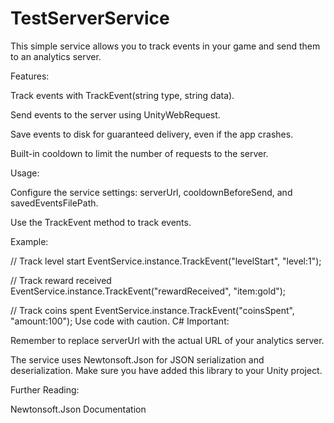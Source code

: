 # TestServerService
 
This simple service allows you to track events in your game and send them to an analytics server.

Features:

Track events with TrackEvent(string type, string data).

Send events to the server using UnityWebRequest.

Save events to disk for guaranteed delivery, even if the app crashes.

Built-in cooldown to limit the number of requests to the server.

Usage:

Configure the service settings: serverUrl, cooldownBeforeSend, and savedEventsFilePath.

Use the TrackEvent method to track events.

Example:

// Track level start
EventService.instance.TrackEvent("levelStart", "level:1");

// Track reward received
EventService.instance.TrackEvent("rewardReceived", "item:gold");

// Track coins spent
EventService.instance.TrackEvent("coinsSpent", "amount:100");
Use code with caution.
C#
Important:

Remember to replace serverUrl with the actual URL of your analytics server.

The service uses Newtonsoft.Json for JSON serialization and deserialization. Make sure you have added this library to your Unity project.

Further Reading:

Newtonsoft.Json Documentation
